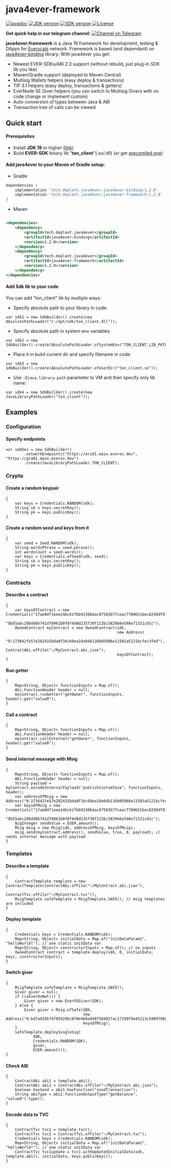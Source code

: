 # java4ever-framework

[![javadoc](https://javadoc.io/badge2/tech.deplant.java4ever/java4ever-framework/javadoc.svg)](https://javadoc.io/doc/tech.deplant.java4ever/java4ever-framework)
[![JDK version](https://img.shields.io/badge/Java-19+-green.svg)](https://shields.io/)
[![SDK version](https://img.shields.io/badge/TON%20SDK-v1.37+-orange)](https://github.com/tonlabs/TON-SDK/tree/1.28.0)
[![License](https://img.shields.io/badge/License-Apache%202.0-brown.svg)](https://shields.io/)

**Get quick help in our telegram
channel:** [![Channel on Telegram](https://img.shields.io/badge/chat-on%20telegram-9cf.svg)](https://t.me/deplant\_chat)

**java4ever:framework** is a Java 19 framework for development, testing & DApps for
[Everscale](https://everscale.network/) network.
Framework is based (and dependant) on [java4ever-binding](https://github.com/deplant/java4ever-framework) library. With
java4ever you get:

* Newest EVER-SDKs/ABI 2.3 support (without rebuild, just plug-in SDK lib you like)
* Maven/Gradle support (deployed to Maven Central)
* Multisig Wallets helpers (easy deploy & transactions)
* TIP 3.1 helpers (easy deploy, transactions & getters)
* EverNode SE Giver helpers (you can switch to Multisig Givers with no code change or implement custom)
* Auto-conversion of types between Java & ABI
* Transaction tree of calls can be viewed

## Quick start

#### Prerequisites

* Install **JDK 19** or higher ([link](https://adoptium.net/temurin/releases?version=19))
* Build **EVER-SDK** binary lib "**ton_client**"(.so/.dll) (or
  get [precomiled one](https://github.com/tonlabs/ever-sdk/blob/master/README.md#download-precompiled-binaries))

#### Add java4ever to your Maven of Gradle setup:

* Gradle

```groovy
dependencies {
    implementation 'tech.deplant.java4ever:java4ever-binding:1.2.0'
    implementation 'tech.deplant.java4ever:java4ever-framework:1.2.0'
}
```

* Maven

```xml

<dependencies>
    <dependency>
        <groupId>tech.deplant.java4ever</groupId>
        <artifactId>java4ever-binding</artifactId>
        <version>1.2.0</version>
    </dependency>
    <dependency>
        <groupId>tech.deplant.java4ever</groupId>
        <artifactId>java4ever-framework</artifactId>
        <version>1.2.0</version>
    </dependency>
</dependencies>
```

#### Add Sdk lib to your code

You can add "ton_client" lib by multiple ways:

* Specify absolute path to your library in code:

```jshelllanguage
var sdk1 = new SdkBuilder().create(new AbsolutePathLoader("c:/opt/sdk/ton_client.dll"));
```

* Specify absolute path in system env variables:

```jshelllanguage
var sdk2 = new SdkBuilder().create(AbsolutePathLoader.ofSystemEnv("TON_CLIENT_LIB_PATH"));
```

* Place it in build current dir and specify filename in code:

```jshelllanguage
var sdk3 = new SdkBuilder().create(AbsolutePathLoader.ofUserDir("ton_client.so"));
```

* Use `-Djava.library.path` parameter to VM and then specify only lib name:

```jshelllanguage
var sdk4 = new SdkBuilder().create(new JavaLibraryPathLoader("ton_client"));
```

## Examples

### Configuration

#### Specify endpoints

```jshelllanguage
var sdkDev = new SdkBuilder()
		.networkEndpoints("https://eri01.main.everos.dev", "https://gra01.main.everos.dev")
		.create(JavaLibraryPathLoader.TON_CLIENT);
```

### Crypto

#### Create a random keypair

```jshelllanguage
{
	var keys = Credentials.RANDOM(sdk);
	String sk = keys.secretKey();
	String pk = keys.publicKey();
}
```

#### Create a random seed and keys from it

```jshelllanguage
{
	var seed = Seed.RANDOM(sdk);
	String wordsPhrase = seed.phrase();
	int wordsCount = seed.words();
	var keys = Credentials.ofSeed(sdk, seed);
	String sk = keys.secretKey();
	String pk = keys.publicKey();
}
```

### Contracts

#### Describe a contract

```jshelllanguage
{
	var keysOfContract = new Credentials("1fae0df1eee24bc61fbb9230bdac07503b77ceac7700651bec8250df97b6f94f",
	                                     "8b55abc280dd0b741d78961b0f8f4d8d235f30f122bc5829b6e598e71331c01c");
	OwnedContract myContract = new OwnedContract(sdk,
	                                             new Address(
			                                             "0:273642fe57e282432bda8f16c69ea19a94b13db05986e11585a5121bcfec3fe0"),
	                                             ContractAbi.ofFile("~/MyContract.abi.json"),
	                                             keysOfContract);
}
```

#### Run getter

```jshelllanguage
{
	Map<String, Object> functionInputs = Map.of();
	Abi.FunctionHeader header = null;
	myContract.runGetter("getOwner", functionInputs, header).get("value0");
}
```

#### Call a contract

```jshelllanguage
{
	Map<String, Object> functionInputs = Map.of();
	Abi.FunctionHeader header = null;
	myContract.callExternal("getOwner", functionInputs, header).get("value0");
}
```

#### Send internal message with Msig

```jshelllanguage
{
	Map<String, Object> functionInputs = Map.of();
	Abi.FunctionHeader header = null;
	String payload = myContract.encodeInternalPayload("publishCustomTask", functionInputs, header);
	var addressOfMsig = new Address("0:273642fe57e282432bda8f16c69ea19a94b13db05986e11585a5121bcfec3fe0");
	var keysOfMsig = new Credentials("1fae0df1eee24bc61fbb9230bdac07503b77ceac7700651bec8250df97b6f94f",
	                                 "8b55abc280dd0b741d78961b0f8f4d8d235f30f122bc5829b6e598e71331c01c");
	BigInteger sendValue = EVER.amount();
	Msig msig = new Msig(sdk, addressOfMsig, keysOfMsig);
	msig.send(myContract.address(), sendValue, true, 0, payload); // sends internal message with payload
}
```

### Templates

#### Describe a template

```jshelllanguage
{
	ContractTemplate template = new ContractTemplate(ContractAbi.ofFile("~/MyContract.abi.json"),
	                                                 ContractTvc.ofFile("~/MyContract.tvc"));
	MsigTemplate safeTemplate = MsigTemplate.SAFE(); // msig templates are included
}
```

#### Deploy template

```jshelllanguage
{
	Credentials keys = Credentials.RANDOM(sdk);
	Map<String, Object> initialData = Map.of("initDataParam1", "helloWorld!"); // one static initData var
	Map<String, Object> constructorInputs = Map.of(); // no inputs
	OwnedContract contract = template.deploy(sdk, 0, initialData, keys, constructorInputs);
}
```

#### Switch giver

```jshelllanguage
{
	MsigTemplate safeTemplate = MsigTemplate.SAFE();
	Giver giver = null;
	if (isEverOsNet()) {
		Giver giver = new EverOSGiver(SDK);
	} else {
		Giver giver = Msig.ofSafe(SDK,
		                          new Address("0:bd7a935b78f85929bc870e466a948f5b9927ac17299f9e45213c598979b83bef"),
		                          keysOfMsig);
	}
	safeTemplate.deploySingleSig(
			SDK,
			Credentials.RANDOM(SDK),
			giver,
			EVER.amount());
}
```

#### Check ABI

```jshelllanguage
{
	ContractAbi abi1 = template.abi();
	ContractAbi abi2 = ContractAbi.ofFile("~/MyContract.abi.json");
	boolean hasSend = abi1.hasFunction("sendTransaction");
	String abiType = abi2.functionOutputType("getBalance", "value0").type();
}
```

#### Encode data to TVC

```jshelllanguage
{
	ContractTvc tvc1 = template.tvc();
	ContractTvc tvc2 = ContractTvc.ofFile("~/MyContract.tvc");
	Credentials keys = Credentials.RANDOM(sdk);
	Map<String, Object> initialData = Map.of("initDataParam1", "helloWorld!"); // one static initData var
	ContractTvc tvc1update = tvc1.withUpdatedInitialData(sdk, template.abi(), initialData, keys.publicKey());
}
```
